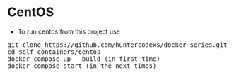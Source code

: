 # CentOS

- To run centos from this project use

<pre>
git clone https://github.com/huntercodexs/docker-series.git .
cd self-containers/centos
docker-compose up --build (in first time)
docker-compose start (in the next times)
</pre>
